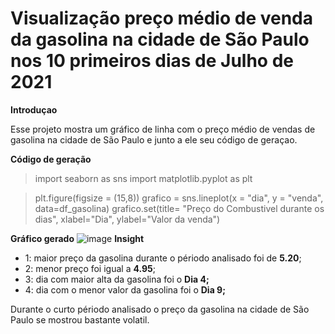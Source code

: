 # **Visualização preço médio de venda da gasolina na cidade de São Paulo nos 10 primeiros dias de Julho de 2021**

**Introduçao**

Esse projeto mostra um gráfico de linha com o preço médio de vendas de gasolina na cidade de São Paulo e junto a ele seu código de geraçao.

**Código de geração**

> import seaborn as sns
import matplotlib.pyplot as plt
 
> plt.figure(figsize = (15,8))
grafico = sns.lineplot(x = "dia", y = "venda", data=df_gasolina)
grafico.set(title= "Preço do Combustivel durante os dias", xlabel="Dia", ylabel="Valor da venda")

**Gráfico gerado**
![]()![image](https://github.com/HIGORMALz/exercicio-m18/assets/138539839/dc8e99bc-658c-4b82-8996-fdedd9ba1528)
**Insight**

 * 1: maior preço da gasolina durante o périodo analisado foi de **5.20**;
 * 2: menor preço foi igual a **4.95**;
 * 3: dia com maior alta da gasolina foi o **Dia 4;**
 * 4: dia com o menor valor da gasolina foi o **Dia 9;**

Durante o curto périodo analisado o preço da gasolina na cidade de São Paulo se mostrou bastante volatil.
